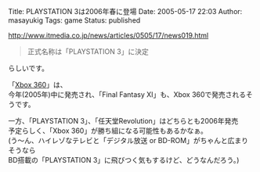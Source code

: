 Title: PLAYSTATION 3は2006年春に登場
Date: 2005-05-17 22:03
Author: masayukig
Tags: game
Status: published

<http://www.itmedia.co.jp/news/articles/0505/17/news019.html>

> 正式名称は「PLAYSTATION 3」に決定

らしいです。

「[Xbox 360](http://news.google.co.jp/news?q=xbox+360)」は、  
今年(2005年)中に発売され、「Final Fantasy XI」も、Xbox
360で発売されるそうです。

一方、「PLAYSTATION 3」、「任天堂Revolution」はどちらとも2006年発売  
予定らしく、「Xbox 360」が勝ち組になる可能性もあるかなぁ。  
(う〜ん、ハイレゾなテレビと「デジタル放送 or
BD-ROM」がちゃんと広まりそうなら  
BD搭載の「PLAYSTATION 3」に飛びつく気もするけど、どうなんだろう。)
